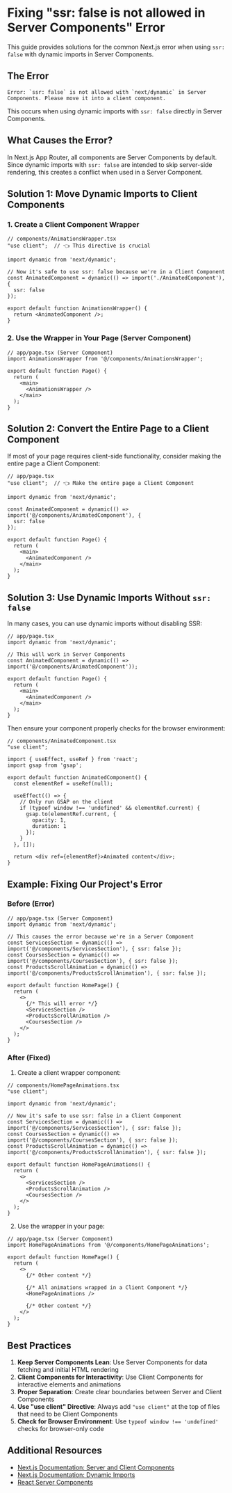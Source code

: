 # Fixing "ssr: false is not allowed in Server Components" Error

This guide provides solutions for the common Next.js error when using `ssr: false` with dynamic imports in Server Components.

## The Error

```
Error: `ssr: false` is not allowed with `next/dynamic` in Server Components. Please move it into a client component.
```

This occurs when using dynamic imports with `ssr: false` directly in Server Components.

## What Causes the Error?

In Next.js App Router, all components are Server Components by default. Since dynamic imports with `ssr: false` are intended to skip server-side rendering, this creates a conflict when used in a Server Component.

## Solution 1: Move Dynamic Imports to Client Components

### 1. Create a Client Component Wrapper

```tsx
// components/AnimationsWrapper.tsx
"use client";  // 👈 This directive is crucial

import dynamic from 'next/dynamic';

// Now it's safe to use ssr: false because we're in a Client Component
const AnimatedComponent = dynamic(() => import('./AnimatedComponent'), { 
  ssr: false 
});

export default function AnimationsWrapper() {
  return <AnimatedComponent />;
}
```

### 2. Use the Wrapper in Your Page (Server Component)

```tsx
// app/page.tsx (Server Component)
import AnimationsWrapper from '@/components/AnimationsWrapper';

export default function Page() {
  return (
    <main>
      <AnimationsWrapper />
    </main>
  );
}
```

## Solution 2: Convert the Entire Page to a Client Component

If most of your page requires client-side functionality, consider making the entire page a Client Component:

```tsx
// app/page.tsx
"use client";  // 👈 Make the entire page a Client Component

import dynamic from 'next/dynamic';

const AnimatedComponent = dynamic(() => import('@/components/AnimatedComponent'), {
  ssr: false
});

export default function Page() {
  return (
    <main>
      <AnimatedComponent />
    </main>
  );
}
```

## Solution 3: Use Dynamic Imports Without `ssr: false`

In many cases, you can use dynamic imports without disabling SSR:

```tsx
// app/page.tsx
import dynamic from 'next/dynamic';

// This will work in Server Components
const AnimatedComponent = dynamic(() => import('@/components/AnimatedComponent'));

export default function Page() {
  return (
    <main>
      <AnimatedComponent />
    </main>
  );
}
```

Then ensure your component properly checks for the browser environment:

```tsx
// components/AnimatedComponent.tsx
"use client";

import { useEffect, useRef } from 'react';
import gsap from 'gsap';

export default function AnimatedComponent() {
  const elementRef = useRef(null);
  
  useEffect(() => {
    // Only run GSAP on the client
    if (typeof window !== 'undefined' && elementRef.current) {
      gsap.to(elementRef.current, { 
        opacity: 1, 
        duration: 1 
      });
    }
  }, []);
  
  return <div ref={elementRef}>Animated content</div>;
}
```

## Example: Fixing Our Project's Error

### Before (Error)

```tsx
// app/page.tsx (Server Component)
import dynamic from 'next/dynamic';

// This causes the error because we're in a Server Component
const ServicesSection = dynamic(() => import('@/components/ServicesSection'), { ssr: false });
const CoursesSection = dynamic(() => import('@/components/CoursesSection'), { ssr: false });
const ProductsScrollAnimation = dynamic(() => import('@/components/ProductsScrollAnimation'), { ssr: false });

export default function HomePage() {
  return (
    <>
      {/* This will error */}
      <ServicesSection />
      <ProductsScrollAnimation />
      <CoursesSection />
    </>
  );
}
```

### After (Fixed)

1. Create a client wrapper component:

```tsx
// components/HomePageAnimations.tsx
"use client";

import dynamic from 'next/dynamic';

// Now it's safe to use ssr: false in a Client Component
const ServicesSection = dynamic(() => import('@/components/ServicesSection'), { ssr: false });
const CoursesSection = dynamic(() => import('@/components/CoursesSection'), { ssr: false });
const ProductsScrollAnimation = dynamic(() => import('@/components/ProductsScrollAnimation'), { ssr: false });

export default function HomePageAnimations() {
  return (
    <>
      <ServicesSection />
      <ProductsScrollAnimation />
      <CoursesSection />
    </>
  );
}
```

2. Use the wrapper in your page:

```tsx
// app/page.tsx (Server Component)
import HomePageAnimations from '@/components/HomePageAnimations';

export default function HomePage() {
  return (
    <>
      {/* Other content */}
      
      {/* All animations wrapped in a Client Component */}
      <HomePageAnimations />
      
      {/* Other content */}
    </>
  );
}
```

## Best Practices

1. **Keep Server Components Lean**: Use Server Components for data fetching and initial HTML rendering
2. **Client Components for Interactivity**: Use Client Components for interactive elements and animations
3. **Proper Separation**: Create clear boundaries between Server and Client Components
4. **Use "use client" Directive**: Always add `"use client"` at the top of files that need to be Client Components
5. **Check for Browser Environment**: Use `typeof window !== 'undefined'` checks for browser-only code

## Additional Resources

- [Next.js Documentation: Server and Client Components](https://nextjs.org/docs/getting-started/react-essentials)
- [Next.js Documentation: Dynamic Imports](https://nextjs.org/docs/app/building-your-application/optimizing/lazy-loading)
- [React Server Components](https://react.dev/blog/2023/03/22/react-labs-what-we-have-been-working-on-march-2023#react-server-components) 
